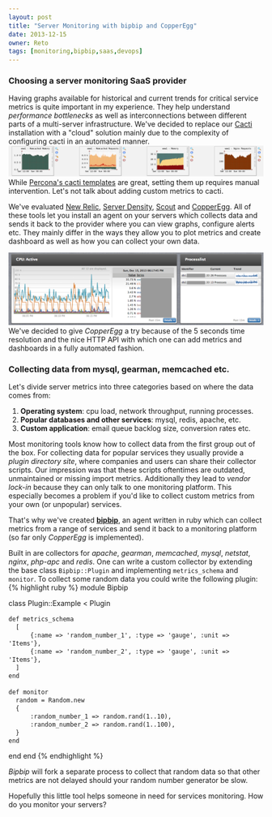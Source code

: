 ```yaml
---
layout: post
title: "Server Monitoring with bipbip and CopperEgg"
date: 2013-12-15
owner: Reto
tags: [monitoring,bipbip,saas,devops]
---
```


### Choosing a server monitoring SaaS provider
Having graphs available for historical and current trends for critical service metrics is quite important in my experience.
They help understand *performance bottlenecks* as well as interconnections between different parts of a multi-server infrastructure.
We've decided to replace our [Cacti](http://www.cacti.net/) installation with a "cloud" solution mainly due to the complexity of configuring cacti in an automated manner.
![Cacti](/img/posts/2013/cacti.png)
While [Percona's cacti templates](http://www.percona.com/doc/percona-monitoring-plugins/) are great, setting them up requires manual intervention.
Let's not talk about adding custom metrics to cacti.

We've evaluated
 [New Relic](http://newrelic.com/server-monitoring),
 [Server Density](http://www.serverdensity.com/),
 [Scout](https://scoutapp.com/) and
 [CopperEgg](http://copperegg.com/).
All of these tools let you install an agent on your servers which collects data and sends it back to the provider where you can view graphs, configure alerts etc.
They mainly differ in the ways they allow you to plot metrics and create dashboard as well as how you can collect your own data.

<!--more-->

![CopperEgg](/img/posts/2013/copperegg.png)
We've decided to give *CopperEgg* a try because of the 5 seconds time resolution and the nice HTTP API with which one can add metrics and dashboards in a fully automated fashion.

### Collecting data from mysql, gearman, memcached etc.
Let's divide server metrics into three categories based on where the data comes from:

1. **Operating system**: cpu load, network throughput, running processes.
2. **Popular databases and other services**: mysql, redis, apache, etc.
3. **Custom application**: email queue backlog size, conversion rates etc.

Most monitoring tools know how to collect data from the first group out of the box.
For collecting data for popular services they usually provide a *plugin directory site*, where companies and users can share their collector scripts.
Our impression was that these scripts oftentimes are outdated, unmaintained or missing import metrics.
Additionally they lead to *vendor lock-in* because they can only talk to one monitoring platform.
This especially becomes a problem if you'd like to collect custom metrics from your own (or unpopular) services.

That's why we've created [**bipbip**](https://github.com/cargomedia/bipbip), an agent written in ruby which can collect metrics
from a range of services and send it back to a monitoring platform (so far only *CopperEgg* is implemented).

Built in are collectors for *apache*, *gearman*, *memcached*, *mysql*, *netstat*, *nginx*, *php-apc* and *redis*.
One can write a custom collector by extending the base class `Bipbip::Plugin` and implementing `metrics_schema` and `monitor`.
To collect some random data you could write the following plugin:
{% highlight ruby %}
module Bipbip

  class Plugin::Example < Plugin

    def metrics_schema
      [
          {:name => 'random_number_1', :type => 'gauge', :unit => 'Items'},
          {:name => 'random_number_2', :type => 'gauge', :unit => 'Items'},
      ]
    end

    def monitor
      random = Random.new
      {
          :random_number_1 => random.rand(1..10),
          :random_number_2 => random.rand(1..100),
      }
    end
  end
end
{% endhighlight %}

*Bipbip* will fork a separate process to collect that random data so that other metrics are not delayed should your
random number generator be slow.

Hopefully this little tool helps someone in need for services monitoring. How do you monitor your servers?
